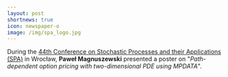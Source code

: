 ```yaml
---
layout: post
shortnews: true
icon: newspaper-o
image: /img/spa_logo.jpg
---
```


During the <a href="https://spa.pwr.edu.pl/">44th Conference on Stochastic Processes and their Applications (SPA)</a> in Wrocław,
  <b>Paweł Magnuszewski</b> presented a poster 
  on "<em>Path-dependent option pricing with two-dimensional PDE using MPDATA</em>".
